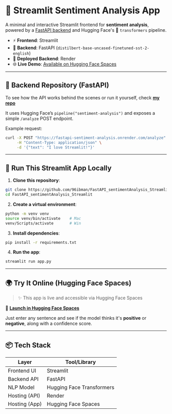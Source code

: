 # 🧠 Streamlit Sentiment Analysis App

A minimal and interactive Streamlit frontend for **sentiment analysis**, powered by a [FastAPI backend](https://github.com/96ibman/FastAPI_sentiment_analysis) and Hugging Face's 🤗 `transformers` pipeline.

- ⚡ **Frontend**: Streamlit  
- 🚀 **Backend**: FastAPI (`distilbert-base-uncased-finetuned-sst-2-english`)  
- 📡 **Deployed Backend**: Render  
- 🌐 **Live Demo**: [Available on Hugging Face Spaces](#)

---

## 🔧 Backend Repository (FastAPI)

To see how the API works behind the scenes or run it yourself, check **[my repo](https://github.com/96ibman/FastAPI_sentiment_analysis)**

It uses Hugging Face’s `pipeline("sentiment-analysis")` and exposes a simple `/analyze` POST endpoint.

Example request:

```bash
curl -X POST "https://fastapi-sentiment-analysis.onrender.com/analyze" \
     -H "Content-Type: application/json" \
     -d '{"text": "I love Streamlit!"}'
```

---

## 🚀 Run This Streamlit App Locally

1. **Clone this repository**:

```bash
git clone https://github.com/96ibman/FastAPI_sentimentAnalysis_Streamlit.git
cd FastAPI_sentimentAnalysis_Streamlit
```

2. **Create a virtual environment**:

```bash
python -m venv venv
source venv/bin/activate    # Mac
venv/Scripts/activate       # Win
```

3. **Install dependencies**:

```bash
pip install -r requirements.txt
```

4. **Run the app**:

```bash
streamlit run app.py
```

---

## 🌍 Try It Online (Hugging Face Spaces)

> ✨ This app is live and accessible via Hugging Face Spaces

🔗 [**Launch in Hugging Face Spaces**](#)

Just enter any sentence and see if the model thinks it's **positive** or **negative**, along with a confidence score.

---

## 📦 Tech Stack

| Layer        | Tool/Library |
|--------------|--------------|
| Frontend UI  | Streamlit    |
| Backend API  | FastAPI      |
| NLP Model    | Hugging Face Transformers |
| Hosting (API) | Render      |
| Hosting (App) | Hugging Face Spaces |
